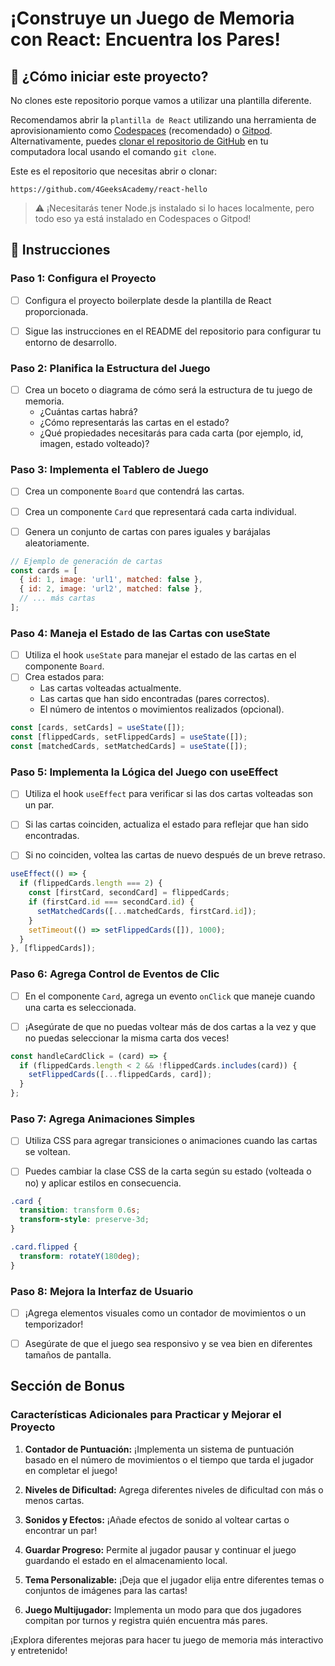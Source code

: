 <!-- hide -->
# ¡Construye un Juego de Memoria con React: Encuentra los Pares!
<!-- endhide -->

<how-to-start>

## 🌱 ¿Cómo iniciar este proyecto?

No clones este repositorio porque vamos a utilizar una plantilla diferente.

Recomendamos abrir la `plantilla de React` utilizando una herramienta de aprovisionamiento como [Codespaces](https://4geeks.com/lesson/what-is-github-codespaces) (recomendado) o [Gitpod](https://4geeks.com/lesson/how-to-use-gitpod). Alternativamente, puedes [clonar el repositorio de GitHub](https://4geeks.com/how-to/github-clone-repository) en tu computadora local usando el comando `git clone`.

Este es el repositorio que necesitas abrir o clonar:

```
https://github.com/4GeeksAcademy/react-hello
```

> ⚠ ¡Necesitarás tener Node.js instalado si lo haces localmente, pero todo eso ya está instalado en Codespaces o Gitpod!

</how-to-start>

## 📝 Instrucciones

### Paso 1: Configura el Proyecto

- [ ] Configura el proyecto boilerplate desde la plantilla de React proporcionada.
  
- [ ] Sigue las instrucciones en el README del repositorio para configurar tu entorno de desarrollo.

### Paso 2: Planifica la Estructura del Juego

- [ ] Crea un boceto o diagrama de cómo será la estructura de tu juego de memoria.
  - ¿Cuántas cartas habrá?
  - ¿Cómo representarás las cartas en el estado?
  - ¿Qué propiedades necesitarás para cada carta (por ejemplo, id, imagen, estado volteado)?

### Paso 3: Implementa el Tablero de Juego

- [ ] Crea un componente `Board` que contendrá las cartas.

- [ ] Crea un componente `Card` que representará cada carta individual.

- [ ] Genera un conjunto de cartas con pares iguales y barájalas aleatoriamente.

```jsx
// Ejemplo de generación de cartas
const cards = [
  { id: 1, image: 'url1', matched: false },
  { id: 2, image: 'url2', matched: false },
  // ... más cartas
];
```

### Paso 4: Maneja el Estado de las Cartas con useState

- [ ] Utiliza el hook `useState` para manejar el estado de las cartas en el componente `Board`.
- [ ] Crea estados para:
  - Las cartas volteadas actualmente.
  - Las cartas que han sido encontradas (pares correctos).
  - El número de intentos o movimientos realizados (opcional).

```jsx
const [cards, setCards] = useState([]);
const [flippedCards, setFlippedCards] = useState([]);
const [matchedCards, setMatchedCards] = useState([]);
```

### Paso 5: Implementa la Lógica del Juego con useEffect

- [ ] Utiliza el hook `useEffect` para verificar si las dos cartas volteadas son un par.

- [ ] Si las cartas coinciden, actualiza el estado para reflejar que han sido encontradas.

- [ ] Si no coinciden, voltea las cartas de nuevo después de un breve retraso.

```jsx
useEffect(() => {
  if (flippedCards.length === 2) {
    const [firstCard, secondCard] = flippedCards;
    if (firstCard.id === secondCard.id) {
      setMatchedCards([...matchedCards, firstCard.id]);
    }
    setTimeout(() => setFlippedCards([]), 1000);
  }
}, [flippedCards]);
```

### Paso 6: Agrega Control de Eventos de Clic

- [ ] En el componente `Card`, agrega un evento `onClick` que maneje cuando una carta es seleccionada.

- [ ] ¡Asegúrate de que no puedas voltear más de dos cartas a la vez y que no puedas seleccionar la misma carta dos veces!

```jsx
const handleCardClick = (card) => {
  if (flippedCards.length < 2 && !flippedCards.includes(card)) {
    setFlippedCards([...flippedCards, card]);
  }
};
```

### Paso 7: Agrega Animaciones Simples

- [ ] Utiliza CSS para agregar transiciones o animaciones cuando las cartas se voltean.

- [ ] Puedes cambiar la clase CSS de la carta según su estado (volteada o no) y aplicar estilos en consecuencia.

```css
.card {
  transition: transform 0.6s;
  transform-style: preserve-3d;
}

.card.flipped {
  transform: rotateY(180deg);
}
```

### Paso 8: Mejora la Interfaz de Usuario

- [ ] ¡Agrega elementos visuales como un contador de movimientos o un temporizador!

- [ ] Asegúrate de que el juego sea responsivo y se vea bien en diferentes tamaños de pantalla.

## Sección de Bonus

### Características Adicionales para Practicar y Mejorar el Proyecto

1. **Contador de Puntuación:** ¡Implementa un sistema de puntuación basado en el número de movimientos o el tiempo que tarda el jugador en completar el juego!

2. **Niveles de Dificultad:** Agrega diferentes niveles de dificultad con más o menos cartas.

3. **Sonidos y Efectos:** ¡Añade efectos de sonido al voltear cartas o encontrar un par!

4. **Guardar Progreso:** Permite al jugador pausar y continuar el juego guardando el estado en el almacenamiento local.

5. **Tema Personalizable:** ¡Deja que el jugador elija entre diferentes temas o conjuntos de imágenes para las cartas!

6. **Juego Multijugador:** Implementa un modo para que dos jugadores compitan por turnos y registra quién encuentra más pares.

¡Explora diferentes mejoras para hacer tu juego de memoria más interactivo y entretenido!
